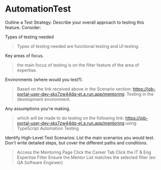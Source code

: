 # AutomationTest

Outline a Test Strategy: Describe your overall approach to testing this feature. Consider:

Types of testing needed
> Types of testing needed are functional testing and UI testing.

Key areas of focus.
> the main focus of testing is on the filter feature of the area of ​​expertise.

Environments (where would you test?).
> Based on the link received above in the Scenario section: https://job-portal-user-dev-skx7zw44dq-et.a.run.app/mentoring. Testing in the development environment.

Any assumptions you're making.
> which will be made to do testing on the following link: https://job-portal-user-dev-skx7zw44dq-et.a.run.app/mentoring using TypeScript Automation Testing

Identify High-Level Test Scenarios: List the main scenarios you would test. Don't write detailed steps, but cover the different paths and conditions. 
> Access the Mentoring Page
> Click the Career Tab
> Click the IT & Eng Expertise Filter
> Ensure the Mentor List matches the selected filter (ex: QA Software Engineer)
